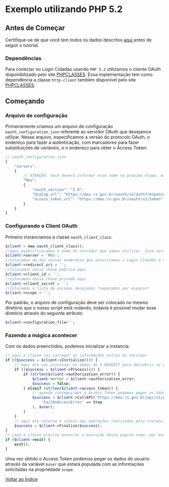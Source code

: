 # Exemplo utilizando PHP 5.2

## Antes de Começar

Certifique-se de que você tem todos os dados descritos [ aqui ](integration.md#basic_info) antes de seguir o tutorial.

### Dependências

Para conectar no Login Cidadão usando `PHP 5.2` utilizamos o cliente OAuth disponibilizado pelo site [PHPCLASSES](http://www.phpclasses.org/oauth-api).
Essa implementação tem como dependência a classe `http-client` também disponível pelo site [PHPCLASSES](http://www.phpclasses.org/httpclient).

## Começando

### Arquivo de configuração

Primeiramente criamos um arquivo de configuração `oauth_configuration.json` referente ao servidor OAuth que desejamos utilizar. Nesse arquivo, especificamos a versão do protocolo OAuth, o endereço para fazer a autenticação, com marcadores para fazer substituições de variáveis, e o endereço para obter o Access Token:

``` js
// oauth_configuration.json
{
    "servers":
    {
        // ATENÇÃO: Você deverá informar esse nome na próxima etapa, em $client->server
        "Meu":
        {
            "oauth_version": "2.0",
            "dialog_url": "https://meu.rs.gov.br/oauth/v2/auth?response_type=code&client_id={CLIENT_ID}&redirect_uri={REDIRECT_URI}&state={STATE}&scope={SCOPE}",
            "access_token_url": "https://meu.rs.gov.br/oauth/v2/token"
        }
    }
}
```

### Configurando o Client OAuth

Primeiro instanciamos a classe `oauth_client_class`:

``` php
$client = new oauth_client_class();
//aqui especificacamos o nome do servidor que vamos utilizar. Isso serve para carregar as configurações extras do cliente OAuth.
$client->server = 'Meu';
//colocamos um dos nossos endereços que autorizamos o Login Cidadão a retornar dados
$client->redirect_uri = '';
//colocamos nossa chave pública aqui
$client->client_id = '';
//colocamos nossa chave privada aqui
$client->client_secret = '';
//colocamos a lista de escopos desejados *separados por espaços*
$client->scope = '';
```

Por padrão, o arquivo de configuração deve ser colocado no mesmo diretório que o nosso script está rodando, todavia é possível mudar esse diretório através do seguinte atributo:

``` php
$client->configuration_file='';
```

### Fazendo a mágica acontecer

Com os dados preenchidos, podemos inicializar a instancia:

``` php
// aqui a classe vai carregar as informações extras do servidor
if (($success = $client->Initialize())) {
    // aqui ele vai processar os dados do $_REQUEST para descobrir se precisa realizar a autorização no gerenciador de identidades e/ou solicitar um Access Token
    if (($success = $client->Process())) {
        if (strlen($client->authorization_error)) {
            $client->error = $client->authorization_error;
            $success = false;
        } elseif (strlen($client->access_token)) {
            // quando conseguirmos o Access Token podemos pegar os dados 
            $success = $client->CallAPI('https://meu.rs.gov.br/api/v1/person', 'GET', array(), array(
                'FailOnAccessError' => true
            ), $user);
        }
    }
    // aqui ele retorna o status das operações realizadas pela instancia
    $success = $client->Finalize($success);
}
// caso a classe precise encerrar a execução dessa pagina como, por exemplo, quando o gerenciador de identidades retorna dados para essa pagina, apos solicitar a autorização
if ($client->exit) {
    exit();
}
```

Uma vez obtido o Access Token podemos pegar os dados do usuário através da variável `$user` que estará populada com as informações solicitadas na propriedade `scope`.

[ Voltar ao Índice ](index.md)
